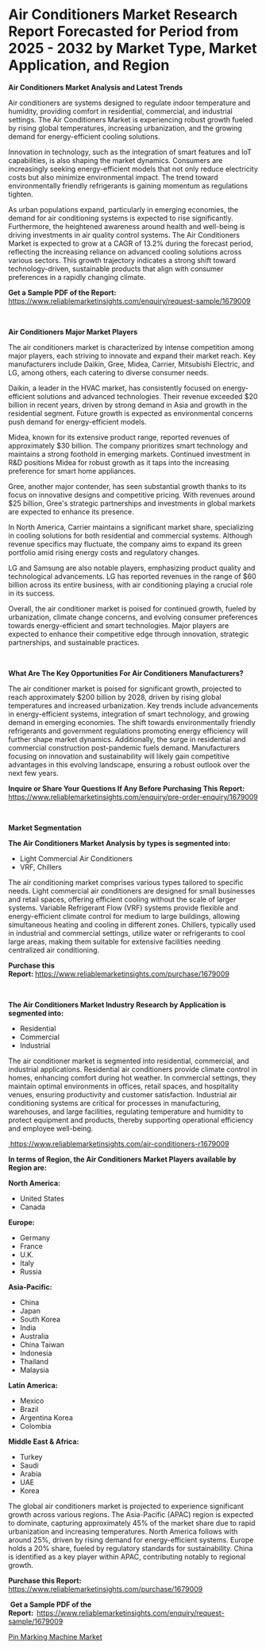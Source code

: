 <p><h1>Air Conditioners Market Research Report Forecasted for Period from 2025 -  2032 by Market Type, Market Application, and Region</h1></p><p><strong>Air Conditioners Market Analysis and Latest Trends</strong></p>
<p><p>Air conditioners are systems designed to regulate indoor temperature and humidity, providing comfort in residential, commercial, and industrial settings. The Air Conditioners Market is experiencing robust growth fueled by rising global temperatures, increasing urbanization, and the growing demand for energy-efficient cooling solutions. </p><p>Innovation in technology, such as the integration of smart features and IoT capabilities, is also shaping the market dynamics. Consumers are increasingly seeking energy-efficient models that not only reduce electricity costs but also minimize environmental impact. The trend toward environmentally friendly refrigerants is gaining momentum as regulations tighten.</p><p>As urban populations expand, particularly in emerging economies, the demand for air conditioning systems is expected to rise significantly. Furthermore, the heightened awareness around health and well-being is driving investments in air quality control systems. The Air Conditioners Market is expected to grow at a CAGR of 13.2% during the forecast period, reflecting the increasing reliance on advanced cooling solutions across various sectors. This growth trajectory indicates a strong shift toward technology-driven, sustainable products that align with consumer preferences in a rapidly changing climate.</p></p>
<p><strong>Get a Sample PDF of the Report:&nbsp;</strong> <a href="https://www.reliablemarketinsights.com/enquiry/request-sample/1679009?utm_campaign=1887&utm_medium=2&utm_source=Github&utm_content=ia&utm_term=17022025&utm_id=air-conditioners">https://www.reliablemarketinsights.com/enquiry/request-sample/1679009</a></p>
<p>&nbsp;</p>
<p><strong>Air Conditioners Major Market Players</strong></p>
<p><p>The air conditioners market is characterized by intense competition among major players, each striving to innovate and expand their market reach. Key manufacturers include Daikin, Gree, Midea, Carrier, Mitsubishi Electric, and LG, among others, each catering to diverse consumer needs.</p><p>Daikin, a leader in the HVAC market, has consistently focused on energy-efficient solutions and advanced technologies. Their revenue exceeded $20 billion in recent years, driven by strong demand in Asia and growth in the residential segment. Future growth is expected as environmental concerns push demand for energy-efficient models.</p><p>Midea, known for its extensive product range, reported revenues of approximately $30 billion. The company prioritizes smart technology and maintains a strong foothold in emerging markets. Continued investment in R&D positions Midea for robust growth as it taps into the increasing preference for smart home appliances.</p><p>Gree, another major contender, has seen substantial growth thanks to its focus on innovative designs and competitive pricing. With revenues around $25 billion, Gree's strategic partnerships and investments in global markets are expected to enhance its presence.</p><p>In North America, Carrier maintains a significant market share, specializing in cooling solutions for both residential and commercial systems. Although revenue specifics may fluctuate, the company aims to expand its green portfolio amid rising energy costs and regulatory changes.</p><p>LG and Samsung are also notable players, emphasizing product quality and technological advancements. LG has reported revenues in the range of $60 billion across its entire business, with air conditioning playing a crucial role in its success.</p><p>Overall, the air conditioner market is poised for continued growth, fueled by urbanization, climate change concerns, and evolving consumer preferences towards energy-efficient and smart technologies. Major players are expected to enhance their competitive edge through innovation, strategic partnerships, and sustainable practices.</p></p>
<p>&nbsp;</p>
<p><strong>What Are The Key Opportunities For Air Conditioners Manufacturers?</strong></p>
<p><p>The air conditioner market is poised for significant growth, projected to reach approximately $200 billion by 2028, driven by rising global temperatures and increased urbanization. Key trends include advancements in energy-efficient systems, integration of smart technology, and growing demand in emerging economies. The shift towards environmentally friendly refrigerants and government regulations promoting energy efficiency will further shape market dynamics. Additionally, the surge in residential and commercial construction post-pandemic fuels demand. Manufacturers focusing on innovation and sustainability will likely gain competitive advantages in this evolving landscape, ensuring a robust outlook over the next few years.</p></p>
<p><strong>Inquire or Share Your Questions If Any Before Purchasing This Report:</strong> <a href="https://www.reliablemarketinsights.com/enquiry/pre-order-enquiry/1679009?utm_campaign=1887&utm_medium=2&utm_source=Github&utm_content=ia&utm_term=17022025&utm_id=air-conditioners">https://www.reliablemarketinsights.com/enquiry/pre-order-enquiry/1679009</a></p>
<p>&nbsp;</p>
<p><strong>Market Segmentation</strong></p>
<p><strong>The Air Conditioners Market Analysis by types is segmented into:</strong></p>
<p><ul><li>Light Commercial Air Conditioners</li><li>VRF, Chillers</li></ul></p>
<p><p>The air conditioning market comprises various types tailored to specific needs. Light commercial air conditioners are designed for small businesses and retail spaces, offering efficient cooling without the scale of larger systems. Variable Refrigerant Flow (VRF) systems provide flexible and energy-efficient climate control for medium to large buildings, allowing simultaneous heating and cooling in different zones. Chillers, typically used in industrial and commercial settings, utilize water or refrigerants to cool large areas, making them suitable for extensive facilities needing centralized air conditioning.</p></p>
<p><strong>Purchase this Report:&nbsp;</strong><a href="https://www.reliablemarketinsights.com/purchase/1679009?utm_campaign=1887&utm_medium=2&utm_source=Github&utm_content=ia&utm_term=17022025&utm_id=air-conditioners">https://www.reliablemarketinsights.com/purchase/1679009</a></p>
<p>&nbsp;</p>
<p><strong>The Air Conditioners Market Industry Research by Application is segmented into:</strong></p>
<p><ul><li>Residential</li><li>Commercial</li><li>Industrial</li></ul></p>
<p><p>The air conditioner market is segmented into residential, commercial, and industrial applications. Residential air conditioners provide climate control in homes, enhancing comfort during hot weather. In commercial settings, they maintain optimal environments in offices, retail spaces, and hospitality venues, ensuring productivity and customer satisfaction. Industrial air conditioning systems are critical for processes in manufacturing, warehouses, and large facilities, regulating temperature and humidity to protect equipment and products, thereby supporting operational efficiency and employee well-being.</p></p>
<p><a href="https://www.reliablemarketinsights.com/air-conditioners-r1679009?utm_campaign=1887&utm_medium=2&utm_source=Github&utm_content=ia&utm_term=17022025&utm_id=air-conditioners">&nbsp;https://www.reliablemarketinsights.com/air-conditioners-r1679009</a></p>
<p><strong>In terms of Region, the Air Conditioners Market Players available by Region are:</strong></p>
<p>
    <p> <strong> North America: </strong>
        <ul>
            <li>United States</li>
            <li>Canada</li>
        </ul>
        </p> 
    <p> <strong> Europe: </strong>
        <ul>
            <li>Germany</li>
            <li>France</li>
            <li>U.K.</li>
            <li>Italy</li>
            <li>Russia</li>
        </ul>
        </p> 
    <p> <strong> Asia-Pacific: </strong>
        <ul>
            <li>China</li>
            <li>Japan</li>
            <li>South Korea</li>
            <li>India</li>
            <li>Australia</li>
            <li>China Taiwan</li>
            <li>Indonesia</li>
            <li>Thailand</li>
            <li>Malaysia</li>
        </ul>
        </p> 
    <p> <strong> Latin America: </strong>
        <ul>
            <li>Mexico</li>
            <li>Brazil</li>
            <li>Argentina Korea</li>
            <li>Colombia</li>
        </ul>
        </p> 
    <p> <strong> Middle East & Africa: </strong>
        <ul>
            <li>Turkey</li>
            <li>Saudi</li>
            <li>Arabia</li>
            <li>UAE</li>
            <li>Korea</li>
        </ul>
    </p>
    </p>
<p><p>The global air conditioners market is projected to experience significant growth across various regions. The Asia-Pacific (APAC) region is expected to dominate, capturing approximately 45% of the market share due to rapid urbanization and increasing temperatures. North America follows with around 25%, driven by rising demand for energy-efficient systems. Europe holds a 20% share, fueled by regulatory standards for sustainability. China is identified as a key player within APAC, contributing notably to regional growth.</p></p>
<p><strong>Purchase this Report: </strong><a href="https://www.reliablemarketinsights.com/purchase/1679009?utm_campaign=1887&utm_medium=2&utm_source=Github&utm_content=ia&utm_term=17022025&utm_id=air-conditioners">https://www.reliablemarketinsights.com/purchase/1679009</a></p>
<p>&nbsp;<strong>Get a Sample PDF of the Report:&nbsp;&nbsp;</strong><a href="https://www.reliablemarketinsights.com/enquiry/request-sample/1679009?utm_campaign=1887&utm_medium=2&utm_source=Github&utm_content=ia&utm_term=17022025&utm_id=air-conditioners">https://www.reliablemarketinsights.com/enquiry/request-sample/1679009</a></p>
<p><strong></strong></p>
<p><p><a href="https://github.com/nathandecarvalho/Market-Research-Report-List-6/blob/main/pin-marking-machine-market.md?utm_campaign=1887&utm_medium=2&utm_source=Github&utm_content=ia&utm_term=17022025&utm_id=air-conditioners">Pin Marking Machine Market</a></p></p>
